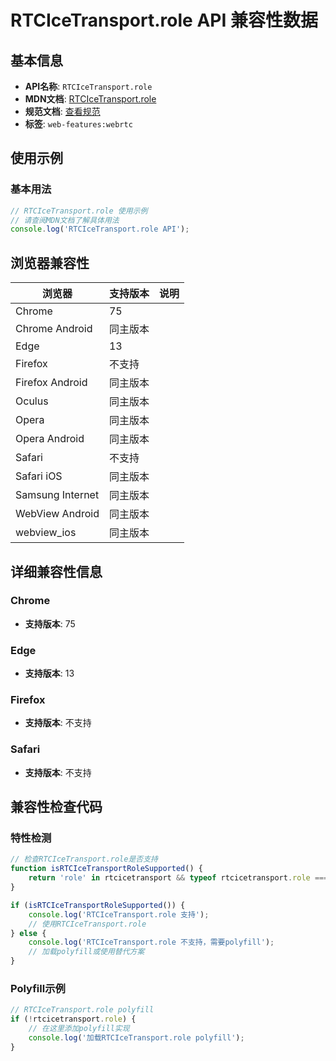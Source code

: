# RTCIceTransport.role API 兼容性数据

## 基本信息

- **API名称**: `RTCIceTransport.role`
- **MDN文档**: [RTCIceTransport.role](https://developer.mozilla.org/docs/Web/API/RTCIceTransport/role)
- **规范文档**: [查看规范](https://w3c.github.io/webrtc-pc/#dom-icetransport-role)
- **标签**: `web-features:webrtc`

## 使用示例

### 基本用法

```javascript
// RTCIceTransport.role 使用示例
// 请查阅MDN文档了解具体用法
console.log('RTCIceTransport.role API');
```

## 浏览器兼容性

| 浏览器 | 支持版本 | 说明 |
|--------|----------|------|
| Chrome | 75 |  |
| Chrome Android | 同主版本 |  |
| Edge | 13 |  |
| Firefox | 不支持 |  |
| Firefox Android | 同主版本 |  |
| Oculus | 同主版本 |  |
| Opera | 同主版本 |  |
| Opera Android | 同主版本 |  |
| Safari | 不支持 |  |
| Safari iOS | 同主版本 |  |
| Samsung Internet | 同主版本 |  |
| WebView Android | 同主版本 |  |
| webview_ios | 同主版本 |  |

## 详细兼容性信息

### Chrome

- **支持版本**: 75

### Edge

- **支持版本**: 13

### Firefox

- **支持版本**: 不支持

### Safari

- **支持版本**: 不支持

## 兼容性检查代码

### 特性检测

```javascript
// 检查RTCIceTransport.role是否支持
function isRTCIceTransportRoleSupported() {
    return 'role' in rtcicetransport && typeof rtcicetransport.role === 'function';
}

if (isRTCIceTransportRoleSupported()) {
    console.log('RTCIceTransport.role 支持');
    // 使用RTCIceTransport.role
} else {
    console.log('RTCIceTransport.role 不支持，需要polyfill');
    // 加载polyfill或使用替代方案
}
```

### Polyfill示例

```javascript
// RTCIceTransport.role polyfill
if (!rtcicetransport.role) {
    // 在这里添加polyfill实现
    console.log('加载RTCIceTransport.role polyfill');
}
```

